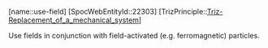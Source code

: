 ﻿---
type: TrizPrincipleSub
aliases:
- use-field
license: CC BY-SA 4.0
copyright: https://github.com/SpocWeb
IsDeleted: false
IsReadOnly: false
Confidential: public
tags: 
- Triz/Principle/Sub
---
[name::use-field]
[SpocWebEntityId::22303]
[TrizPrinciple::[Triz-Replacement_of_a_mechanical_system](tech/Triz/Principle/Triz-Replacement_of_a_mechanical_system.md)]

Use fields in conjunction with field-activated (e.g. ferromagnetic) particles.
